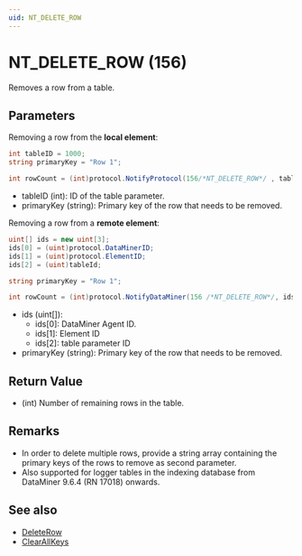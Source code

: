 ```yaml
---
uid: NT_DELETE_ROW
---
```


# NT_DELETE_ROW (156)

Removes a row from a table.



## Parameters

Removing a row from the **local element**:

```csharp
int tableID = 1000;
string primaryKey = "Row 1";

int rowCount = (int)protocol.NotifyProtocol(156/*NT_DELETE_ROW*/ , tableID, primaryKey);
```

- tableID (int): ID of the table parameter.
- primaryKey (string): Primary key of the row that needs to be removed. 

Removing a row from a **remote element**:

```csharp
uint[] ids = new uint[3];
ids[0] = (uint)protocol.DataMinerID;
ids[1] = (uint)protocol.ElementID;
ids[2] = (uint)tableId;

string primaryKey = "Row 1";

int rowCount = (int)protocol.NotifyDataMiner(156 /*NT_DELETE_ROW*/, ids, primaryKey);
```

- ids (uint[]):
  - ids[0]: DataMiner Agent ID.
  - ids[1]: Element ID
  - ids[2]: table parameter ID
- primaryKey (string): Primary key of the row that needs to be removed.

## Return Value

- (int) Number of remaining rows in the table.

## Remarks

- In order to delete multiple rows, provide a string array containing the primary keys of the rows to remove as second parameter.
- Also supported for logger tables in the indexing database from DataMiner 9.6.4 (RN 17018) onwards.

## See also

- [DeleteRow](xref:Skyline.DataMiner.Scripting.NotifyProtocol.DeleteRow*)
- [ClearAllKeys](xref:Skyline.DataMiner.Scripting.SLProtocol.ClearAllKeys*)
